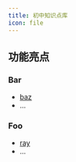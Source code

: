 ```yaml
---
title: 初中知识点库
icon: file
---
```


## 功能亮点

### Bar

- [baz](bar/baz.md)
- ...

### Foo

- [ray](foo/ray.md)
- ...

